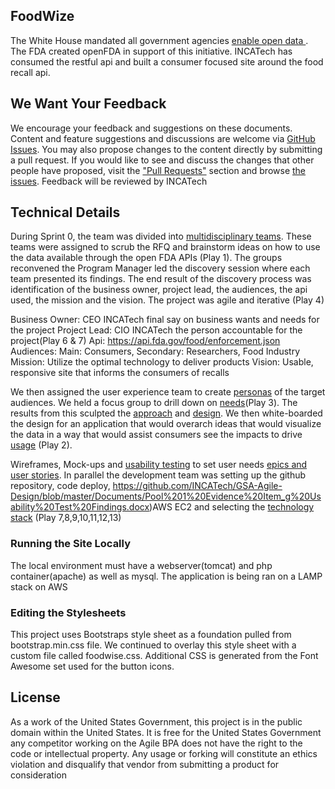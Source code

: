 ## FoodWize
The White House mandated all government agencies [enable open data ](https://cio.gov/worldclassdigitalservices/digital-strategy). The FDA created openFDA in support of this initiative. INCATech has consumed the restful api and built a consumer focused site around the food recall api.

## We Want Your Feedback 
We encourage your feedback and suggestions on these documents. Content and feature suggestions and discussions are welcome via [GitHub Issues](https://github.com/INCATech/GSA-Agile-Design/issues). You may also propose changes to the content directly by submitting a pull request.
If you would like to see and discuss the changes that other people have proposed, visit the ["Pull Requests"](https://github.com/INCATech/GSA-Agile-Design/pulls) section and browse [the issues](https://github.com/INCATech/GSA-Agile-Design/issues).
Feedback will be reviewed by INCATech 
## Technical Details
During Sprint 0, the team was divided into [multidisciplinary teams](https://github.com/INCATech/GSA-Agile-Design/documents). These teams were assigned to scrub the RFQ and brainstorm ideas on how to use the data available through the open FDA APIs (Play 1). The groups reconvened the Program Manager led the discovery session where each team presented its findings. The end result of the discovery process was identification of the business owner, project lead, the audiences, the api used, the mission and the vision. The project was agile and iterative (Play 4)

Business Owner: CEO INCATech final say on business wants and needs for the project
Project Lead: CIO INCATech the person accountable for the project(Play 6 & 7)
Api: https://api.fda.gov/food/enforcement.json
Audiences: Main: Consumers, Secondary: Researchers, Food Industry
Mission: Utilize the optimal technology to deliver products
Vision: Usable, responsive site that informs the consumers of recalls

We then assigned the user experience team to create [personas](https://github.com/INCATech/GSA-Agile-Design/blob/master/Documents/Pool%201%20Evidence%20Item_d%20Use%20cases%20and%20Personas.docx) of the target audiences.   We held a focus group to drill down on [needs](https://github.com/INCATech/GSA-Agile-Design/blob/master/Documents/Pool%201%20Evidence%20Item_c%20Focus%20Group%20Results.docx)(Play 3). The results from this sculpted the [approach](https://github.com/INCATech/GSA-Agile-Design/blob/master/Documents/Pool%201%20Evidence%20Item_i%20Create%20Prototype.docx) and [design](https://github.com/INCATech/GSA-Agile-Design/blob/master/Documents/Pool%201%20Evidence%20Item_i%20Create%20Prototype.docx).  We then white-boarded the design for an application that would overarch ideas that would visualize the data in a way that would assist consumers see the impacts to drive [usage](https://github.com/INCATech/GSA-Agile-Design/blob/master/Documents/Pool%201%20Evidence%20Item_d%20Use%20cases%20and%20Personas.docx) (Play 2).

Wireframes, Mock-ups and [usability testing](https://github.com/INCATech/GSA-Agile-Design/blob/master/Documents/Pool%201%20Evidence%20Item_g%20Usability%20Test%20Findings.docx) to set user needs [epics and user stories](https://github.com/INCATech/GSA-Agile-Design/blob/master/Documents/Pool_1_Evidence%20Item_b%20Project%20Charter.docx). In parallel the development team was setting up the github repository, code deploy, https://github.com/INCATech/GSA-Agile-Design/blob/master/Documents/Pool%201%20Evidence%20Item_g%20Usability%20Test%20Findings.docx)AWS EC2 and selecting the [technology stack](https://github.com/INCATech/GSA-Agile-Design/blob/master/Documents/Pool%201%20%20-%20Technology%20uses.xlsx) (Play 7,8,9,10,11,12,13)

### Running the Site Locally
The local environment must have a webserver(tomcat) and php container(apache) as well as mysql. The application is being ran on a LAMP stack on AWS

### Editing the Stylesheets
This project uses Bootstraps style sheet as a foundation pulled from bootstrap.min.css file. We continued to overlay this style sheet with a custom file called foodwise.css.  Additional CSS is generated from the Font Awesome set used for the button icons.

## License
As a work of the United States Government, this project is in the public domain within the United States. It is free for the United States Government any competitor working on the Agile BPA does not have the right to the code or intellectual property. Any usage or forking will constitute an ethics violation and disqualify that vendor from submitting a product for consideration
